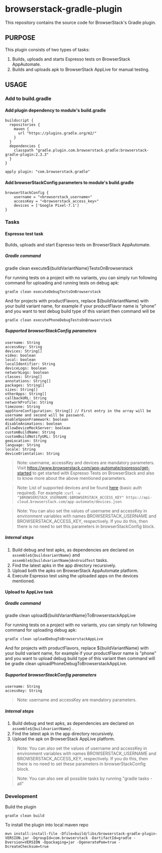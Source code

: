 # browserstack-gradle-plugin

This repository contains the source code for BrowserStack's Gradle plugin.

## PURPOSE

This plugin consists of two types of tasks:

1. Builds, uploads and starts Espresso tests on BrowserStack AppAutomate.
2. Builds and uploads apk to BrowserStack AppLive for manual testing.

## USAGE

### Add to build.gradle

#### Add plugin dependency to module's build.gradle

```
buildscript {
  repositories {
    maven {
      url "https://plugins.gradle.org/m2/"
    }
  }
  dependencies {
    classpath "gradle.plugin.com.browserstack.gradle:browserstack-gradle-plugin:2.3.3"
  }
}

apply plugin: "com.browserstack.gradle"
```

#### Add browserStackConfig parameters to module's build.gradle

```
browserStackConfig {
    username = "<browserstack_username>"
    accessKey = "<browserstack_access_key>"
    devices = ['Google Pixel-7.1']
}
```

### Tasks

#### Espresso test task
Builds, uploads and start Espresso tests on BrowserStack AppAutomate.

##### Gradle command

gradle clean execute${buildVariantName}TestsOnBrowserstack

For running tests on a project with no variants, you can simply run following command for uploading and running tests on debug apk:

```
gradle clean executeDebugTestsOnBrowserstack
```

And for projects with productFlavors, replace ${buildVariantName} with your build variant name, for example if your productFlavor name is "phone" and you want to test debug build type of this variant then command will be

```
gradle clean executePhoneDebugTestsOnBrowserstack

```

##### Supported browserStackConfig parameters

    username: String
    accessKey: String
    devices: String[]
    video: boolean
    local: boolean
    localIdentifier: String
    deviceLogs: boolean
    networkLogs: boolean
    classes: String[]
    annotations: String[]
    packages: String[]
    sizes: String[]
    otherApps: String[]
    callbackURL: String
    networkProfile: String
    timezone: String
    appStoreConfiguration: String[] // First entry in the array will be username and second will be password.
    enableSpoonFramework: boolean
    disableAnimations: boolean
    allowDeviceMockServer: boolean
    customBuildName: String
    customBuildNotifyURL: String
    geoLocation: String
    language: String
    locale: String
    deviceOrientation: String


> Note: username, accessKey and devices are mandatory parameters. Visit https://www.browserstack.com/app-automate/espresso/get-started to get started with Espresso Tests on BrowserStack and also to know more about the above mentioned parameters.

> Note: List of supported devices and be found [here](https://api.browserstack.com/app-automate/espresso/devices.json) (basic auth required). For example :``` curl -u "$BROWSERSTACK_USERNAME:$BROWSERSTACK_ACCESS_KEY" https://api-cloud.browserstack.com/app-automate/devices.json ```

> Note: You can also set the values of username and accessKey in environment variables with names BROWSERSTACK_USERNAME and BROWSERSTACK_ACCESS_KEY, respectively. If you do this, then there is no need to set this parameters in browserStackConfig block.

##### Internal steps

 1. Build debug and test apks, as dependencies are declared on `assemble${buildvariantName}` and `assemble${buildvariantName}AndroidTest` tasks.
 2. Find the latest apks in the app directory recursively.
 3. Upload both the apks on BrowserStack AppAutomate platform.
 4. Execute Espresso test using the uploaded apps on the devices mentioned.

#### Upload to AppLive task

##### Gradle command

gradle clean upload${buildVariantName}ToBrowserstackAppLive

For running tests on a project with no variants, you can simply run following command for uploading debug apk:

```
gradle clean uploadDebugToBrowserstackAppLive
```

And for projects with productFlavors, replace ${buildVariantName} with your build variant name, for example if your productFlavor name is "phone" and you want to upload debug build type of this variant then command will be gradle clean uploadPhoneDebugToBrowserstackAppLive.

##### Supported browserStackConfig parameters

    username: String
    accessKey: String

> Note: username and accessKey are mandatory parameters.

##### Internal steps

 1. Build debug and test apks, as dependencies are declared on `assemble${buildvariantName}` .
 2. Find the latest apk in the app directory recursively.
 3. Upload the apk on BrowserStack AppLive platform.


> Note: You can also set the values of username and accessKey in environment variables with names BROWSERSTACK_USERNAME and BROWSERSTACK_ACCESS_KEY, respectively. If you do this, then there is no need to set these parameters in browserStackConfig block.

> Note: You can also see all possible tasks by running "gradle tasks -all"

### Development

Build the plugin

```
gradle clean build
```

To install the plugin into local maven repo

```
mvn install:install-file -Dfile=build/libs/browserstack-gradle-plugin-VERSION.jar -DgroupId=com.browserstack -DartifactId=gradle -Dversion=VERSION -Dpackaging=jar -DgeneratePom=true -DcreateChecksum=true
```
